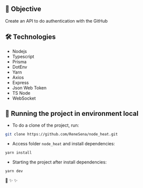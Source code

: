## 🎯 Objective

Create an API to do authentication with the GitHub

## 🛠️ Technologies

- Nodejs
- Typescript
- Prisma
- DotEnv
- Yarn
- Axios
- Express
- Json Web Token
- TS Node
- WebSocket

## 🚀 Running the project in environment local

- To do a clone of the project, run:

```bash
git clone https://github.com/ReneSena/node_heat.git
```

- Access folder ``node_heat`` and install dependencies:

```bash
yarn install
```

- Starting the project after install dependencies:

```bash
yarn dev
```

🏁 ✨ ✨